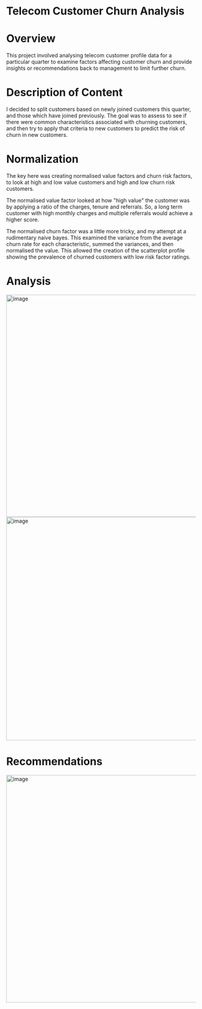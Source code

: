 # Telecom Customer Churn Analysis

# Overview
This project involved analysing telecom customer profile data for a particular quarter to examine factors affecting customer churn and provide insights or recommendations back to management to limit further churn.

# Description of Content
I decided to split customers based on newly joined customers this quarter, and those which have joined previously. The goal was to assess to see if there were common characteristics associated with churning customers, and then try to apply that criteria to new customers to predict the risk of churn in new customers.

# Normalization
The key here was creating normalised value factors and churn risk factors, to look at high and low value customers and high and low churn risk customers.

The normalised value factor looked at how "high value" the customer was by applying a ratio of the charges, tenure and referrals. So, a long term customer with high monthly charges and multiple referrals would achieve a higher score.

The normalised churn factor was a little more tricky, and my attempt at a rudimentary naive bayes. This examined the variance from the average churn rate for each characteristic, summed the variances, and then normalised the value. This allowed the creation of the scatterplot profile showing the prevalence of churned customers with low risk factor ratings.

# Analysis
<img width="590" alt="image" src="https://github.com/user-attachments/assets/3e638b8e-46d4-4c63-a43f-087bf82430d3" />

<img width="593" alt="image" src="https://github.com/user-attachments/assets/0ea77868-dbca-4ec2-89e1-8e5a42c3dec2" />

# Recommendations
<img width="604" alt="image" src="https://github.com/user-attachments/assets/a53ecfd8-6df7-4bae-acf9-021f556ef3c9" />



